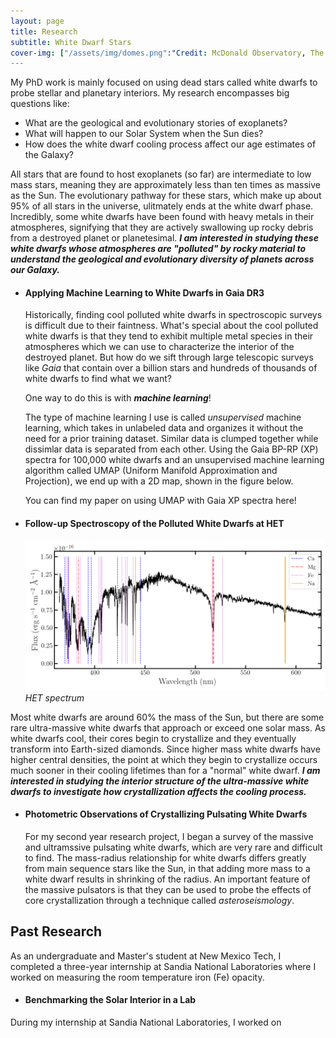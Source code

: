```yaml
---
layout: page
title: Research
subtitle: White Dwarf Stars
cover-img: ["/assets/img/domes.png":"Credit: McDonald Observatory, The University of Texas at Austin"]
---
```


My PhD work is mainly focused on using dead stars called white dwarfs to probe stellar and planetary interiors. My research encompasses big questions like: 

- What are the geological and evolutionary stories of exoplanets?
- What will happen to our Solar System when the Sun dies?
- How does the white dwarf cooling process affect our age estimates of the Galaxy?

All stars that are found to host exoplanets (so far) are intermediate to low mass stars, meaning they are approximately less than ten times as massive as the Sun. The evolutionary pathway for these stars, which make up about 95% of all stars in the universe, ulitmately ends at the white dwarf phase. Incredibly, some white dwarfs have been found with heavy metals in their atmospheres, signifying that they are actively swallowing up rocky debris from a destroyed planet or planetesimal. _**I am interested in studying these white dwarfs whose atmospheres are "polluted" by rocky material to understand the geological and evolutionary diversity of planets across our Galaxy.**_ 

- #### Applying Machine Learning to White Dwarfs in Gaia DR3

  Historically, finding cool polluted white dwarfs in spectroscopic surveys is difficult due to their faintness. What's special about the cool polluted white dwarfs is that they tend to exhibit multiple metal species in their atmospheres which we can use to characterize the interior of the destroyed planet. But how do we sift through large telescopic surveys like *Gaia* that contain over a billion stars and hundreds of thousands of white dwarfs to find what we want?

  One way to do this is with _**machine learning**_!

  The type of machine learning I use is called *unsupervised* machine learning, which takes in unlabeled data and organizes it without the need for a prior training dataset. Similar data is clumped together while dissimlar data is separated from each other. Using the Gaia BP-RP (XP) spectra for 100,000 white dwarfs and an unsupervised machine learning algorithm called UMAP (Uniform Manifold Approximation and Projection), we end up with a 2D map, shown in the figure below. 

  You can find my paper on using UMAP with Gaia XP spectra here!

- #### Follow-up Spectroscopy of the Polluted White Dwarfs at HET

  ![HET spectrum](/assets/img/PC20_1.png)
  *HET spectrum*

Most white dwarfs are around 60% the mass of the Sun, but there are some rare ultra-massive white dwarfs that approach or exceed one solar mass. As white dwarfs cool, their cores begin to crystallize and they eventually transform into Earth-sized diamonds. Since higher mass white dwarfs have higher central densities, the point at which they begin to crystallize occurs much sooner in their cooling lifetimes than for a "normal" white dwarf. _**I am interested in studying the interior structure of the ultra-massive white dwarfs to investigate how crystallization affects the cooling process.**_

- #### Photometric Observations of Crystallizing Pulsating White Dwarfs

  For my second year research project, I began a survey of the massive and ultramssive pulsating white dwarfs, which are very rare and difficult to find. The mass-radius relationship for white dwarfs differs greatly from main sequence stars like the Sun, in that adding more mass to a white dwarf results in shrinking of the radius. An important feature of the massive pulsators is that they can be used to probe the effects of core crystallization through a technique called *asteroseismology*. 


## Past Research

As an undergraduate and Master's student at New Mexico Tech, I completed a three-year internship at Sandia National Laboratories where I worked on measuring the room temperature iron (Fe) opacity. 

- #### Benchmarking the Solar Interior in a Lab

During my internship at Sandia National Laboratories, I worked on 
